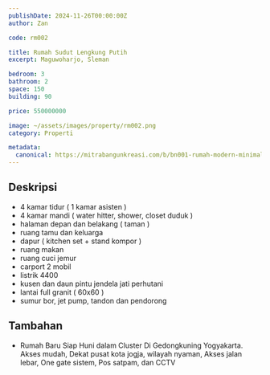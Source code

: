 ```yaml
---
publishDate: 2024-11-26T00:00:00Z
author: Zan

code: rm002

title: Rumah Sudut Lengkung Putih
excerpt: Maguwoharjo, Sleman

bedroom: 3
bathroom: 2
space: 150
building: 90

price: 550000000

image: ~/assets/images/property/rm002.png
category: Properti

metadata:
  canonical: https://mitrabangunkreasi.com/b/bn001-rumah-modern-minimalis
---
```


## Deskripsi

- 4 kamar tidur ( 1 kamar asisten )
- 4 kamar mandi ( water hitter, shower, closet duduk )
- halaman depan dan belakang ( taman )
- ruang tamu dan keluarga
- dapur ( kitchen set + stand kompor )
- ruang makan
- ruang cuci jemur
- carport 2 mobil
- listrik 4400
- kusen dan daun pintu jendela jati perhutani
- lantai full granit ( 60x60 )
- sumur bor, jet pump, tandon dan pendorong

## Tambahan
- Rumah Baru Siap Huni dalam Cluster Di Gedongkuning Yogyakarta. Akses mudah, Dekat pusat kota jogja, wilayah nyaman, Akses jalan lebar, One gate sistem, Pos satpam, dan CCTV

